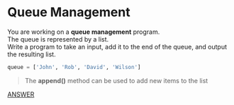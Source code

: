 # Queue Management

You are working on a **queue management** program. </br>
The queue is represented by a list. </br>
Write a program to take an input, add it to the end of the queue, and output the resulting list.

```python
queue = ['John', 'Rob', 'David', 'Wilson']
```

> The **append()** method can be used to add new items to the list

[ANSWER](/Answers/00025-%20Queue%20Management.py)
